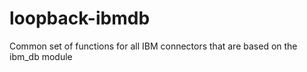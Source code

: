 # loopback-ibmdb
Common set of functions for all IBM connectors that are based on the ibm_db module
